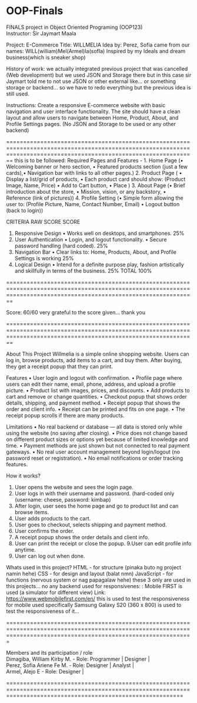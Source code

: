 # OOP-Finals

FINALS project in Object Oriented Programing (OOP123) <br> Instructor: Sir Jaymart Maala

Project: E-Commerce 
Title: WILLMELIA 
      Idea by: Perez, Sofia
      came from our names: WILL(william)Mel(Armel)Ia(sofIa)
      Inspired by my Ideals and dream business(which is sneaker shop)


History of work: we actually integrated previous project that was cancelled (Web development) but we used JSON and Storage there but in this case 
sir Jaymart told me to not use JSON or other external like... or something storage or backend... so we have to redo everything but the previous idea is still used.

Instructions: Create a responsive E-commerce website with basic navigation and user interface functionality. The site should have a clean layout and allow users to navigate between Home, Product, About, and Profile Settings pages. (No JSON and Storage to be used or any other backend)

====================================================================================================================================================================
this is to be followed:   Required Pages and Features	- 1.	Home Page (•	Welcoming banner or hero section, •	Featured products section (just a few cards),•	Navigation bar with links to all other pages.) 
2.	Product Page ( •	Display a list/grid of products, •	Each product card should show: (Product Image, Name, Price)
•	Add to Cart button, •	Place  )
3.	About Page (•	Brief introduction about the store, •	Mission, vision, or any backstory, •	Reference (link of pictures))
4.	Profile Setting (•	Simple form allowing the user to: (Profile Picture, Name, Contact Number, Email) •	Logout button (back to login))

CRITERIA	RAW SCORE	SCORE
1.	Responsive Design
•	Works well on desktops, and smartphones.	25%	
2.	User Authentication
•	Login, and logout functionality.
•	Secure password handling (hard coded).	25%	
3.	Navigation Bar
•	Clear links to: Home, Products, About, and Profile Settings is working 	25%	
4.	Logical Design
•	Intend for a definite purpose play, fashion artistically and skillfully in terms of the business.
	25%	
TOTAL	100%	

====================================================================================================================================================================

Score: 60/60
very grateful to the score given... thank you


====================================================================================================================================================================

About This Project
Willmelia is a simple online shopping website. Users can log in, browse products, add items to a cart, and buy them. After buying, they get a receipt popup that they can print.

Features
• User login and logout with confirmation.
• Profile page where users can edit their name, email, phone, address, and upload a profile picture.
• Product list with images, prices, and discounts.
• Add products to cart and remove or change quantities.
• Checkout popup that shows order details, shipping, and payment method.
• Receipt popup that shows the order and client info.
• Receipt can be printed and fits on one page.
• The receipt popup scrolls if there are many products.

Limitations
• No real backend or database — all data is stored only while using the website (no saving after closing).
• Price does not change based on different product sizes or options yet because of limited knowledge and time.
• Payment methods are just shown but not connected to real payment gateways. 
• No real user account management beyond login/logout (no password reset or registration).
• No email notifications or order tracking features.

How it works?
1. User opens the website and sees the login page.
2. User logs in with their username and password. (hard-coded only (username: cheese, password: kimbap)
3. After login, user sees the home page and go to product list and can browse items.
4. User adds products to the cart.
5. User goes to checkout, selects shipping and payment method.
6. User confirms the order.
7. A receipt popup shows the order details and client info.
8. User can print the receipt or close the popup.
9.User can edit profile info anytime.
10. User can log out when done.

Whats used in this project?
HTML - for structure (pinaka buto ng project namin hehe)
CSS - for design and layout (balat nmn)
JavaScript - for functions (nervous system or nag papagalaw hehe)
these 3 only are used in this projects... no any backend used
for responsivenes: : Mobile FIRST is used (a simulator for different view)
                   Link: https://www.webmobilefirst.com/en/
                   this is used to test the responsiveness for mobile used
                   specifically Samsung Galaxy S20 (360 x 800) is used to test the responsiveness of it...

===================================================================================================================================================================

Members and its participation / role <br>
Dimagiba, William Kirby M. - Role: Programmer | Designer | <br> 
Perez, Sofia Ariene Fe M. - Role: Designer | Analyst | <br>
Armel, Alejo E - Role: Designer | <br>

================================================================================================================================================================
